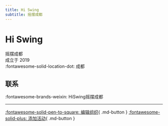 ```yaml
---
title: Hi Swing
subtitle: 摇摆成都
---
```


# Hi Swing

摇摆成都  
成立于 2019  
:fontawesome-solid-location-dot: 成都  


## 联系

:fontawesome-brands-weixin: HiSwing摇摆成都  

---

[:fontawesome-solid-pen-to-square: 编辑组织](https://github.com/swingdance/orgs/issues/new?assignees=&labels=update+org&projects=&template=03-update_entity.yml&title=Update%20Org%3A%20zh_CN%20%E2%80%A2%20Hi%20Swing&region=zh_CN&id=hi-swing&name=Hi%20Swing){ .md-button } [:fontawesome-solid-plus: 添加活动](https://github.com/swingdance/events/issues/new?assignees=&labels=add+event&projects=&template=02-add_entity.yml&title=Add%20Event%3A%20zh_CN%20%E2%80%A2%20%3CName%3E&region=zh_CN&province=Sichuan&city=Chengdu&org_id=hi-swing){ .md-button }
